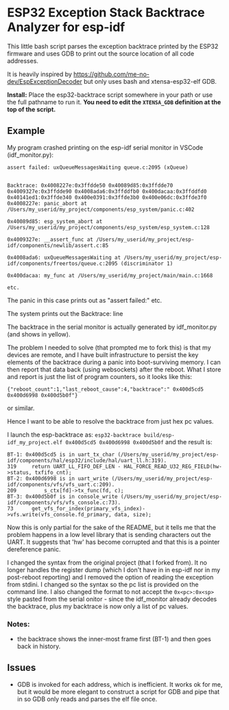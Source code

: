 ESP32 Exception Stack Backtrace Analyzer for esp-idf
====================================================

This little bash script parses the exception backtrace printed by the ESP32 firmware
and uses GDB to print out the source location of all code addresses.

It is heavily inspired by https://github.com/me-no-dev/EspExceptionDecoder but only uses
bash and xtensa-esp32-elf GDB.

__Install:__ Place the esp32-backtrace script somewhere in your path or use the full pathname to run
it. __You need to edit the `XTENSA_GDB` definition at the top of the script.__

Example
-------
My program crashed printing on the esp-idf serial monitor in VSCode (idf_monitor.py):
```
assert failed: uxQueueMessagesWaiting queue.c:2095 (xQueue)


Backtrace: 0x4008227e:0x3ffdde50 0x40089d85:0x3ffdde70 0x4009327e:0x3ffdde90 0x4008ada6:0x3ffddfb0 0x400dacaa:0x3ffddfd0 0x40141ed1:0x3ffde340 0x400e0391:0x3ffde3b0 0x400e06dc:0x3ffde3f0
0x4008227e: panic_abort at /Users/my_userid/my_project/components/esp_system/panic.c:402

0x40089d85: esp_system_abort at /Users/my_userid/my_project/components/esp_system/esp_system.c:128

0x4009327e: __assert_func at /Users/my_userid/my_project/esp-idf/components/newlib/assert.c:85

0x4008ada6: uxQueueMessagesWaiting at /Users/my_userid/my_project/esp-idf/components/freertos/queue.c:2095 (discriminator 1)

0x400dacaa: my_func at /Users/my_userid/my_project/main/main.c:1668

etc.
```
The panic in this case prints out as "assert failed:" etc.

The system prints out the Backtrace: line

The backtrace in the serial monitor is actually generated by idf_monitor.py (and shows in yellow).

The problem I needed to solve (that prompted me to fork this) is that my devices are remote, and I have built infrastructure
to persist the key elements of the backtrace during a panic into boot-surviving memory. I can then report that data back
(using websockets) after the reboot. What I store and report is just the list of program counters, so it looks like this:
```
{"reboot_count":1,"last_reboot_cause":4,"backtrace":" 0x400d5cd5 0x400d6998 0x400d5b0f"}
```
or similar.

Hence I want to be able to resolve the backtrace from just hex pc values.

I launch the esp-backtrace as:
`esp32-backtrace build/esp-idf_my_project.elf 0x400d5cd5 0x400d6998 0x400d5b0f`
and the result is:
```
BT-1: 0x400d5cd5 is in uart_tx_char (/Users/my_userid/my_project/esp-idf/components/hal/esp32/include/hal/uart_ll.h:319).
319	    return UART_LL_FIFO_DEF_LEN - HAL_FORCE_READ_U32_REG_FIELD(hw->status, txfifo_cnt);
BT-2: 0x400d6998 is in uart_write (/Users/my_userid/my_project/esp-idf/components/vfs/vfs_uart.c:209).
209	        s_ctx[fd]->tx_func(fd, c);
BT-3: 0x400d5b0f is in console_write (/Users/my_userid/my_project/esp-idf/components/vfs/vfs_console.c:73).
73	    get_vfs_for_index(primary_vfs_index)->vfs.write(vfs_console.fd_primary, data, size);
```
Now this is only partial for the sake of the README, but 
it tells me that the problem happens in a low level library that is sending characters out the UART. It suggests that 'hw' has become 
corrupted and that this is a pointer dereference panic.

I changed the syntax from the original project (that I forked from). It no longer handles the register dump (which I don't have in
in esp-idf nor in my post-reboot reporting) and I removed the option of reading the exception
from stdini. I changed so the syntax so the  pc list is provided on the command line. I also changed the format
to not accept the `0x<pc>:0x<sp>` style pasted from the serial onitor - since the idf_monitor already decodes the backtrace, plus
my backtrace is now only a list of pc values.

### Notes:
- the backtrace shows the inner-most frame first (BT-1) and then goes back in history.

Issues
------
- GDB is invoked for each address, which is inefficient. It works ok for me, but it would be more
  elegant to construct a script for GDB and pipe that in so GDB only reads and parses the elf file
  once.

